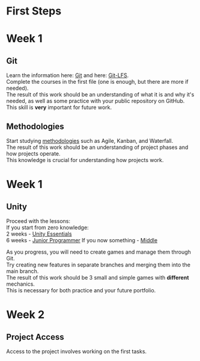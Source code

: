 # First Steps

# Week 1

## Git
Learn the information here: [Git](../general/git.md) and here: [Git-LFS](../general/git_lfs.md).  
Complete the courses in the first file (one is enough, but there are more if needed).  
The result of this work should be an understanding of what it is and why it's needed, as well as some practice with your public repository on GitHub.  
This skill is __very__ important for future work.

## Methodologies
Start studying [methodologies](../general/methodology.md) such as Agile, Kanban, and Waterfall.  
The result of this work should be an understanding of project phases and how projects operate.  
This knowledge is crucial for understanding how projects work.

# Week 1

## Unity
Proceed with the lessons:  
If you start from zero knowledge:  
2 weeks - [Unity Essentials](https://learn.unity.com/pathway/unity-essentials)  
6 weeks - [Junior Programmer](https://learn.unity.com/pathway/junior-programmer)
If you now something - [Middle](unity/leasons.md)  

As you progress, you will need to create games and manage them through Git.  
Try creating new features in separate branches and merging them into the main branch.  
The result of this work should be 3 small and simple games with __different__ mechanics.  
This is necessary for both practice and your future portfolio.  

# Week 2

## Project Access
Access to the project involves working on the first tasks.
